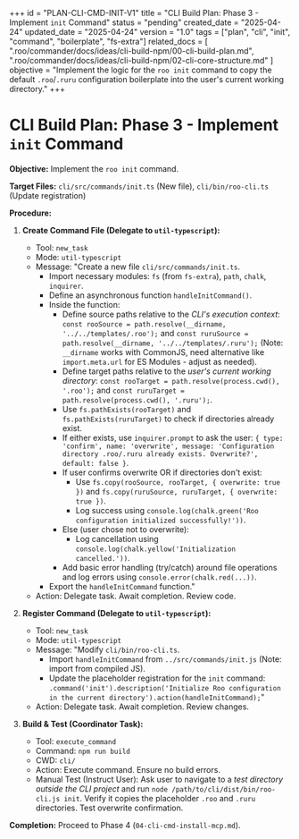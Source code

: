+++
id = "PLAN-CLI-CMD-INIT-V1"
title = "CLI Build Plan: Phase 3 - Implement `init` Command"
status = "pending"
created_date = "2025-04-24"
updated_date = "2025-04-24"
version = "1.0"
tags = ["plan", "cli", "init", "command", "boilerplate", "fs-extra"]
related_docs = [
    ".roo/commander/docs/ideas/cli-build-npm/00-cli-build-plan.md",
    ".roo/commander/docs/ideas/cli-build-npm/02-cli-core-structure.md"
]
objective = "Implement the logic for the `roo init` command to copy the default `.roo`/`.ruru` configuration boilerplate into the user's current working directory."
+++

# CLI Build Plan: Phase 3 - Implement `init` Command

**Objective:** Implement the `roo init` command.

**Target Files:** `cli/src/commands/init.ts` (New file), `cli/bin/roo-cli.ts` (Update registration)

**Procedure:**

1.  **Create Command File (Delegate to `util-typescript`):**
    *   Tool: `new_task`
    *   Mode: `util-typescript`
    *   Message: "Create a new file `cli/src/commands/init.ts`.
        *   Import necessary modules: `fs` (from `fs-extra`), `path`, `chalk`, `inquirer`.
        *   Define an asynchronous function `handleInitCommand()`.
        *   Inside the function:
            *   Define source paths relative to the *CLI's execution context*: `const rooSource = path.resolve(__dirname, '../../templates/.roo');` and `const ruruSource = path.resolve(__dirname, '../../templates/.ruru');` (Note: `__dirname` works with CommonJS, need alternative like `import.meta.url` for ES Modules - adjust as needed).
            *   Define target paths relative to the *user's current working directory*: `const rooTarget = path.resolve(process.cwd(), '.roo');` and `const ruruTarget = path.resolve(process.cwd(), '.ruru');`.
            *   Use `fs.pathExists(rooTarget)` and `fs.pathExists(ruruTarget)` to check if directories already exist.
            *   If either exists, use `inquirer.prompt` to ask the user: `{ type: 'confirm', name: 'overwrite', message: 'Configuration directory .roo/.ruru already exists. Overwrite?', default: false }`.
            *   If user confirms overwrite OR if directories don't exist:
                *   Use `fs.copy(rooSource, rooTarget, { overwrite: true })` and `fs.copy(ruruSource, ruruTarget, { overwrite: true })`.
                *   Log success using `console.log(chalk.green('Roo configuration initialized successfully!'))`.
            *   Else (user chose not to overwrite):
                *   Log cancellation using `console.log(chalk.yellow('Initialization cancelled.'))`.
            *   Add basic error handling (try/catch) around file operations and log errors using `console.error(chalk.red(...))`.
        *   Export the `handleInitCommand` function."
    *   Action: Delegate task. Await completion. Review code.

2.  **Register Command (Delegate to `util-typescript`):**
    *   Tool: `new_task`
    *   Mode: `util-typescript`
    *   Message: "Modify `cli/bin/roo-cli.ts`.
        *   Import `handleInitCommand` from `../src/commands/init.js` (Note: import from compiled JS).
        *   Update the placeholder registration for the `init` command: `.command('init').description('Initialize Roo configuration in the current directory').action(handleInitCommand);`"
    *   Action: Delegate task. Await completion. Review changes.

3.  **Build & Test (Coordinator Task):**
    *   Tool: `execute_command`
    *   Command: `npm run build`
    *   CWD: `cli/`
    *   Action: Execute command. Ensure no build errors.
    *   Manual Test (Instruct User): Ask user to navigate to a *test directory outside the CLI project* and run `node /path/to/cli/dist/bin/roo-cli.js init`. Verify it copies the placeholder `.roo` and `.ruru` directories. Test overwrite confirmation.

**Completion:** Proceed to Phase 4 (`04-cli-cmd-install-mcp.md`).